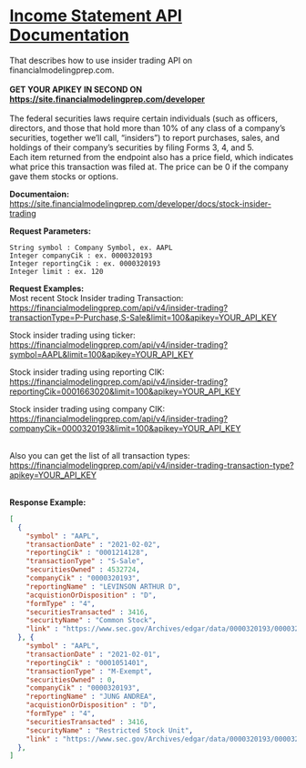 # [Income Statement API Documentation](https://site.financialmodelingprep.com)
That describes how to use insider trading API on financialmodelingprep.com. 
<br />
<br />
**GET YOUR APIKEY IN SECOND ON https://site.financialmodelingprep.com/developer**
<br />
<br />
The federal securities laws require certain individuals (such as officers, directors, and those that hold more than 10% of any class of a company’s securities, together we’ll call, “insiders”) to report purchases, sales, and holdings of their company’s securities by filing Forms 3, 4, and 5.
<br />
Each item returned from the endpoint also has a price field, which indicates what price this transaction was filed at. The price can be 0 if the company gave them stocks or options.
<br />

**Documentaion:** https://site.financialmodelingprep.com/developer/docs/stock-insider-trading
<br />

**Request Parameters:**

```solidity
String symbol : Company Symbol, ex. AAPL
Integer companyCik : ex. 0000320193
Integer reportingCik : ex. 0000320193
Integer limit : ex. 120
```

**Request Examples:** <br />
Most recent Stock Insider trading Transaction: <br />
https://financialmodelingprep.com/api/v4/insider-trading?transactionType=P-Purchase,S-Sale&limit=100&apikey=YOUR_API_KEY <br />

Stock insider trading using ticker: <br />
https://financialmodelingprep.com/api/v4/insider-trading?symbol=AAPL&limit=100&apikey=YOUR_API_KEY <br />

Stock insider trading using reporting CIK: <br />
https://financialmodelingprep.com/api/v4/insider-trading?reportingCik=0001663020&limit=100&apikey=YOUR_API_KEY <br />

Stock insider trading using company CIK: <br />
https://financialmodelingprep.com/api/v4/insider-trading?companyCik=0000320193&limit=100&apikey=YOUR_API_KEY <br />
<br />

Also you can get the list of all transaction types: <br />
https://financialmodelingprep.com/api/v4/insider-trading-transaction-type?apikey=YOUR_API_KEY <br />
<br />

**Response Example:**
```json
[
  {
    "symbol" : "AAPL",
    "transactionDate" : "2021-02-02",
    "reportingCik" : "0001214128",
    "transactionType" : "S-Sale",
    "securitiesOwned" : 4532724,
    "companyCik" : "0000320193",
    "reportingName" : "LEVINSON ARTHUR D",
    "acquistionOrDisposition" : "D",
    "formType" : "4",
    "securitiesTransacted" : 3416,
    "securityName" : "Common Stock",
    "link" : "https://www.sec.gov/Archives/edgar/data/0000320193/000032019321000023/0000320193-21-000023-index.htm"
  }, {
    "symbol" : "AAPL",
    "transactionDate" : "2021-02-01",
    "reportingCik" : "0001051401",
    "transactionType" : "M-Exempt",
    "securitiesOwned" : 0,
    "companyCik" : "0000320193",
    "reportingName" : "JUNG ANDREA",
    "acquistionOrDisposition" : "D",
    "formType" : "4",
    "securitiesTransacted" : 3416,
    "securityName" : "Restricted Stock Unit",
    "link" : "https://www.sec.gov/Archives/edgar/data/0000320193/000032019321000022/0000320193-21-000022-index.htm"
  },
]
```
